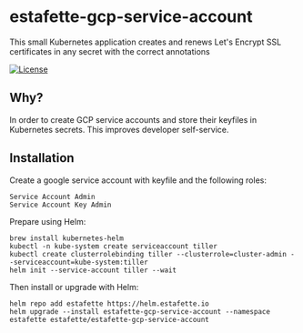 # estafette-gcp-service-account

This small Kubernetes application creates and renews Let's Encrypt SSL certificates in any secret with the correct annotations

[![License](https://img.shields.io/github/license/estafette/estafette-gcp-service-account.svg)](https://github.com/estafette/estafette-gcp-service-account/blob/master/LICENSE)

## Why?

In order to create GCP service accounts and store their keyfiles in Kubernetes secrets. This improves developer self-service.

## Installation

Create a google service account with keyfile and the following roles:

```
Service Account Admin
Service Account Key Admin
```

Prepare using Helm:

```
brew install kubernetes-helm
kubectl -n kube-system create serviceaccount tiller
kubectl create clusterrolebinding tiller --clusterrole=cluster-admin --serviceaccount=kube-system:tiller
helm init --service-account tiller --wait
```

Then install or upgrade with Helm:

```
helm repo add estafette https://helm.estafette.io
helm upgrade --install estafette-gcp-service-account --namespace estafette estafette/estafette-gcp-service-account
```
